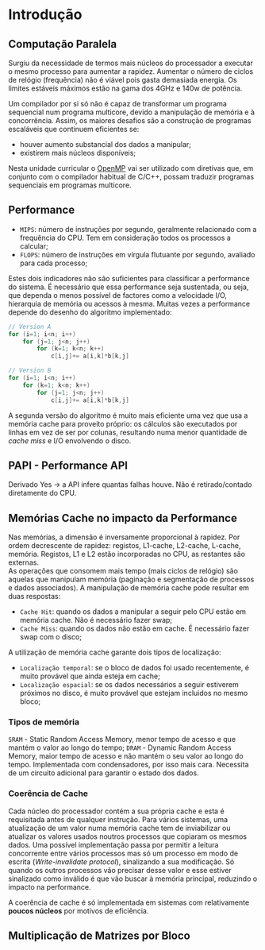 # Introdução

## Computação Paralela

Surgiu da necessidade de termos mais núcleos do processador a executar o mesmo processo para aumentar a rapidez. Aumentar o número de ciclos de relógio (frequência) não é viável pois gasta demasiada energia. Os limites estáveis máximos estão na gama dos 4GHz e 140w de potência. 

Um compilador por si só não é capaz de transformar um programa sequencial num programa multicore, devido a manipulação de memória e à concorrência. Assim, os maiores desafios são a construção de programas escaláveis que continuem eficientes se:
- houver aumento substancial dos dados a manipular;
- existirem mais núcleos disponíveis;

Nesta unidade curricular o [OpenMP](https://www.openmp.org/) vai ser utilizado com diretivas que, em conjunto com o compilador habitual de C/C++, possam traduzir programas sequenciais em programas multicore.

## Performance

- `MIPS`: número de instruções por segundo, geralmente relacionado com a frequência do CPU. Tem em consideração todos os processos a calcular;
- `FLOPS`: número de instruções em vírgula flutuante por segundo, avaliado para cada processo;

Estes dois indicadores não são suficientes para classificar a performance do sistema. É necessário que essa performance seja sustentada, ou seja, que dependa o menos possível de factores como a velocidade I/O, hierarquia de memória ou acessos à mesma. Muitas vezes a performance depende do desenho do algoritmo implementado:

```c
// Version A
for (i=1; i<n; i++)
    for (j=1; j<n; j++)
        for (k=1; k<n; k++)
            c[i,j]+= a[i,k]*b[k,j]

// Version B
for (i=1; i<n; i++)
    for (k=1; k<n; k++)
        for (j=1; j<n; j++)
            c[i,j]+= a[i,k]*b[k,j]
```

A segunda versão do algoritmo é muito mais eficiente uma vez que usa a memória cache para proveito próprio: os cálculos são executados por linhas em vez de ser por colunas, resultando numa menor quantidade de *cache miss* e I/O envolvendo o disco.

## PAPI - Performance API

Derivado Yes -> a API infere quantas falhas houve. Não é retirado/contado diretamente do CPU. <TODO>

## Memórias Cache no impacto da Performance

Nas memórias, a dimensão é inversamente proporcional à rapidez. Por ordem decrescente de rapidez: registos, L1-cache, L2-cache, L<N>-cache, memória. Registos, L1 e L2 estão incorporadas no CPU, as restantes são externas. <br>
As operações que consomem mais tempo (mais ciclos de relógio) são aquelas que manipulam memória (paginação e segmentação de processos e dados associados). A manipulação de memória cache pode resultar em duas respostas:

- `Cache Hit`: quando os dados a manipular a seguir pelo CPU estão em memória cache. Não é necessário fazer swap;
- `Cache Miss`: quando os dados não estão em cache. É necessário fazer swap com o disco;

A utilização de memória cache garante dois tipos de localização:

- `Localização temporal`: se o bloco de dados foi usado recentemente, é muito provável que ainda esteja em cache;
- `Localização espacial`: se os dados necessários a seguir estiverem próximos no disco, é muito provável que estejam incluidos no mesmo bloco;

### Tipos de memória

`SRAM` - Static Random Access Memory, menor tempo de acesso e que mantém o valor ao longo do tempo;
`DRAM` - Dynamic Random Access Memory, maior tempo de acesso e não mantém o seu valor ao longo do tempo. Implementada com condensadores, por isso mais cara. Necessita de um circuito adicional para garantir o estado dos dados.

### Coerência de Cache

Cada núcleo do processador contém a sua própria cache e esta é requisitada antes de qualquer instrução. Para vários sistemas, uma atualização de um valor numa memória cache tem de inviabilizar ou atualizar os valores usados noutros processos que copiaram os mesmos dados. Uma possível implementação passa por permitir a leitura concorrente entre vários processos mas só um processo em modo de escrita (*Write-invalidate protocol*), sinalizando a sua modificação. Só quando os outros processos vão precisar desse valor e esse estiver sinalizado como inválido é que vão buscar à memória principal, reduzindo o impacto na performance.

A coerência de cache é só implementada em sistemas com relativamente **poucos núcleos** por motivos de eficiência. 

## Multiplicação de Matrizes por Bloco

